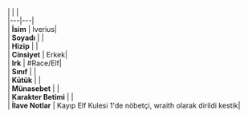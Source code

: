 |  |  |<br>|---|---|<br>| **İsim** | Iverius|<br>| **Soyadı** | |<br>| **Hizip** | |<br>| **Cinsiyet** | Erkek|<br>| **Irk** | #Race/Elf|<br>| **Sınıf** | |<br>| **Kütük** | |<br>| **Münasebet** | |<br>| **Karakter Betimi** | |<br>| **İlave Notlar** | Kayıp Elf Kulesi 1'de nöbetçi, wraith olarak dirildi kestik|<br>